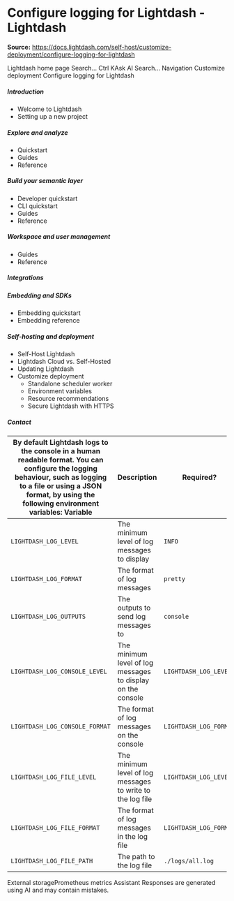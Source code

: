 # Configure logging for Lightdash - Lightdash

**Source:** https://docs.lightdash.com/self-host/customize-deployment/configure-logging-for-lightdash

Lightdash home page
Search...
Ctrl KAsk AI
Search...
Navigation
Customize deployment
Configure logging for Lightdash
##### Introduction
  * Welcome to Lightdash
  * Setting up a new project


##### Explore and analyze
  * Quickstart
  * Guides
  * Reference


##### Build your semantic layer
  * Developer quickstart
  * CLI quickstart
  * Guides
  * Reference


##### Workspace and user management
  * Guides
  * Reference


##### Integrations


##### Embedding and SDKs
  * Embedding quickstart
  * Embedding reference


##### Self-hosting and deployment
  * Self-Host Lightdash
  * Lightdash Cloud vs. Self-Hosted
  * Updating Lightdash
  * Customize deployment
    * Standalone scheduler worker
    * Environment variables
    * Resource recommendations
    * Secure Lightdash with HTTPS


##### Contact


By default Lightdash logs to the console in a human readable format. You can configure the logging behaviour, such as logging to a file or using a JSON format, by using the following environment variables: Variable | Description | Required? | Default  
---|---|---|---  
`LIGHTDASH_LOG_LEVEL` | The minimum level of log messages to display | `INFO`  
`LIGHTDASH_LOG_FORMAT` | The format of log messages | `pretty`  
`LIGHTDASH_LOG_OUTPUTS` | The outputs to send log messages to | `console`  
`LIGHTDASH_LOG_CONSOLE_LEVEL` | The minimum level of log messages to display on the console | `LIGHTDASH_LOG_LEVEL`  
`LIGHTDASH_LOG_CONSOLE_FORMAT` | The format of log messages on the console | `LIGHTDASH_LOG_FORMAT`  
`LIGHTDASH_LOG_FILE_LEVEL` | The minimum level of log messages to write to the log file | `LIGHTDASH_LOG_LEVEL`  
`LIGHTDASH_LOG_FILE_FORMAT` | The format of log messages in the log file | `LIGHTDASH_LOG_FORMAT`  
`LIGHTDASH_LOG_FILE_PATH` | The path to the log file | `./logs/all.log`  
External storagePrometheus metrics
Assistant
Responses are generated using AI and may contain mistakes.


